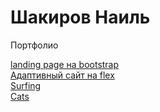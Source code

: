 # Шакиров Наиль
Портфолио
 
[landing page на bootstrap](https://snildarovich.github.io/bootstrap4,%20scss/# "с выплывающей формой контактов")  
[Адаптивный сайт на flex](https://snildarovich.github.io/на%20флексах,%20адаптив/# "сайт на css без использования препроцессоров")  
[Surfing](https://snildarovich.github.io/surfing/# "Серфинг")  
[Cats](https://snildarovich.github.io/cats/# "КОтаны")  
